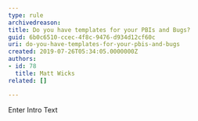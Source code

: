 ```yaml
---
type: rule
archivedreason: 
title: Do you have templates for your PBIs and Bugs?
guid: 6b0c6510-ccec-4f8c-9476-d934d12cf60c
uri: do-you-have-templates-for-your-pbis-and-bugs
created: 2019-07-26T05:34:05.0000000Z
authors:
- id: 78
  title: Matt Wicks
related: []

---
```



Enter Intro Text
<br><excerpt class='endintro'></excerpt><br>



